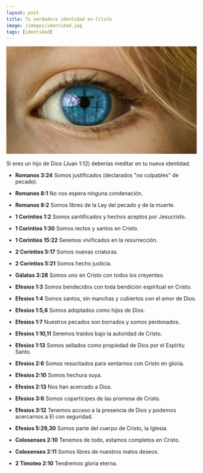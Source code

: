 ```yaml
---
layout: post
title: Tu verdadera identidad en Cristo
image: /images/identidad.jpg
tags: [identidad]
---
```

![Identidad](/images/identidad.jpg)

Si eres un hijo de Dios (Juan 1:12) deberías meditar en tu nueva identidad.

-   **Romanos 3:24**  Somos justificados (declarados "no culpables" de pecado).
  
-   **Romanos 8:1**  No nos espera ninguna condenación.
  
-   **Romanos 8:2**  Somos libres de la Ley del pecado y de la muerte.
  
-   **1 Corintios 1:2**  Somos santificados y hechos aceptos por Jesucristo.
  
-   **1 Corintios 1:30**  Somos rectos y santos en Cristo.
  
-   **1 Corintios 15:22**  Seremos vivificados en la resurrección.
  
-   **2 Corintios 5:17**  Somos nuevas criaturas.
  
-   **2 Corintios 5:21**  Somos hecho justicia.
  
-   **Gálatas 3:28**  Somos uno en Cristo con todos los creyentes.
  
-   **Efesios 1:3**  Somos bendecidos con toda bendición espiritual en Cristo.
  
-   **Efesios 1:4**  Somos santos, sin manchas y cubiertos con el amor de Dios.
  
-   **Efesios 1:5,6**  Somos adoptados como hijos de Dios.
  
-   **Efesios 1:7**  Nuestros pecados son borrados y somos perdonados.
  
-   **Efesios 1:10,11**  Seremos traídos bajo la autoridad de Cristo.
  
-   **Efesios 1:13**  Somos sellados como propiedad de Dios por el Espíritu Santo.
  
-   **Efesios 2:6**  Somos resucitados para sentarnos con Cristo en gloria.
  
-   **Efesios 2:10**  Somos hechura suya.
  
-   **Efesios 2:13**  Nos han acercado a Dios.
  
-   **Efesios 3:6**  Somos copartícipes de las promesa de Cristo.
  
-   **Efesios 3:12**  Tenemos acceso a la presencia de Dios y podemos acercarnos a El con seguridad.
  
-   **Efesios 5:29,30**  Somos parte del cuerpo de Cristo, la Iglesia.
  
-   **Colosenses 2:10**  Tenemos de todo, estamos completos en Cristo.
  
-   **Colosenses 2:11**  Somos libres de nuestros malos deseos.
  
-   **2 Timoteo 2:10**  Tendremos gloria eterna.
